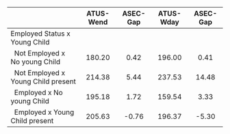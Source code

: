 
|                      |    ATUS-Wend |     ASEC-Gap |    ATUS-Wday |     ASEC-Gap |
| -------------------- | :----------: | :----------: | :----------: | :----------: |
| Employed Status x Young Child |              |              |              |              |
| &nbsp;&nbsp;Not Employed x No young Child |       180.20 |         0.42 |       196.00 |         0.41 |
| &nbsp;&nbsp;Not Employed x Young Child present |       214.38 |         5.44 |       237.53 |        14.48 |
| &nbsp;&nbsp;Employed x No young Child |       195.18 |         1.72 |       159.54 |         3.33 |
| &nbsp;&nbsp;Employed x Young Child present |       205.63 |        -0.76 |       196.37 |        -5.30 |

